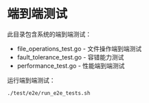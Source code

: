 
# 端到端测试

此目录包含系统的端到端测试：
- file_operations_test.go - 文件操作端到端测试
- fault_tolerance_test.go - 容错能力测试
- performance_test.go - 性能端到端测试

运行端到端测试：
```bash
./test/e2e/run_e2e_tests.sh

